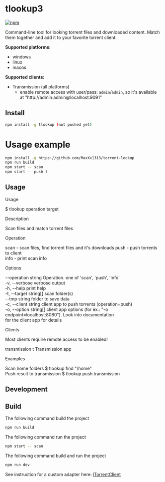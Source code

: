 # tlookup3


[![npm](https://img.shields.io/npm/v/tlookup.svg?style=flat-square)](https://npmjs.com/tlookup)

Command-line tool for looking torrent files and downloaded content. Match them together and add it to your favorite torrent client.


**Supported platforms:**
- windows
- linux
- macos

**Supported clients:**
* Transmission (all platforms)
  - enable remote access with user/pass: `admin`/`admin`, so it's available at "http://admin:admin@localhost:9091"



## Install

```bash
npm install -g tlookup (not pushed yet)
```

# Usage example

```bash
npm install -g https://github.com/MaxXx1313/torrent-lookup
npm run build
npm start -- scan
npm start -- push t
```





## Usage


Usage

  $ tlookup operation target 

Description

  Scan files and match torrent files 

Operation

  scan - scan files, find torrent files and it's downloads 
  push - push torrents to client                           
  info - print scan info                                   

Options

  --operation string      Operation. one of 'scan', 'push', 'info'              
  -v, --verbose           verbose output                                        
  -h, --help              print help                                            
  -t, --target string[]   scan folder(s)                                        
  --tmp string            folder to save data                                   
  -c, --client string     client app to push torrents (operation=push)          
  -o, --option string[]   client app options (for ex.: "-o                      
                          endpoint=localhost:8080"). Look into documentation    
                          for the client app for details                        

Clients

  Most clients require remote access to be enabled! 

  transmission   t   Transmission app  

Examples

  Scan home folders             $ tlookup find "/home"      
  Push result to transmission   $ tlookup push transmission 




Development
-----------

## Build

The following command build the project
```bash
npm run build
```

The following command run the project
```bash
npm start -- scan
```


The following command build and run the project
```bash
npm run dev
```


See instruction for a custom adapter here: [ITorrentClient](src/lib/push/README.md)
